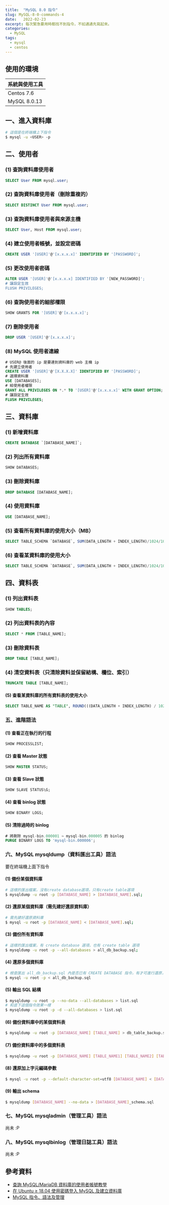 ```yaml
---
title:  "MySQL 8.0 指令"
slug: MySQL-8-0-commands-4
date:   2022-02-23
excerpt: 每次緊急要用時都找不到指令，不如通通先寫起來。
categories:
  - MySQL
tags:
  - mysql
  - centos
---
```


## 使用的環境

| 系統與使用工具 | 
| ----- |  
| Centos 7.6 | 
| MySQL 8.0.13 | 

## 一、進入資料庫
```bash
# 這個是在終端機上下指令
$ mysql -u <USER> -p
```

## 二、使用者
### (1) 查詢資料庫使用者
```sql
SELECT User FROM mysql.user;
```

### (2) 查詢資料庫使用者（刪除重複的）
```sql
SELECT DISTINCT User FROM mysql.user;
```

### (3) 查詢資料庫使用者與來源主機
```sql
SELECT User, Host FROM mysql.user;
```

### (4) 建立使用者帳號，並設定密碼
```sql
CREATE USER '[USER]'@'[x.x.x.x]' IDENTIFIED BY '[PASSWORD]';
```

### (5) 更改使用者密碼
```sql
ALTER USER '[USER]'@'[x.x.x.x] IDENTIFIED BY '[NEW_PASSWORD]';
# 讓設定生效
FLUSH PRIVILEGES;
```

### (6) 查詢使用者的細部權限
```sql
SHOW GRANTS FOR '[USER]'@'[x.x.x.x]';
```

### (7) 刪除使用者
```sql
DROP USER '[USER]'@'[x.x.x.x]';
```

### (8) MySQL 使用者連線
```sql
# USER@ 後面的 ip 是要連到資料庫的 web 主機 ip
# 先建立使用者
CREATE USER '[USER]'@'[X.X.X.X]' IDENTIFIED BY '[PASSWORD]';
# 選擇資料庫
USE [DATABASES];
# 給使用者權限
GRANT ALL PRIVILEGES ON *.* TO '[USER]'@'[x.x.x.x]' WITH GRANT OPTION;
# 讓設定生效
FLUSH PRIVILEGES;
```

## 三、資料庫
### (1) 新增資料庫
```sql
CREATE DATABASE `[DATABASE_NAME]`;
```

### (2) 列出所有資料庫
```sql
SHOW DATABASES;
```

### (3) 刪除資料庫
```sql
DROP DATABASE [DATABASE_NAME];
```

### (4) 使用資料庫
```sql
USE [DATABASE_NAME];
```

### (5) 查看所有資料庫的使用大小（MB）
```sql
SELECT TABLE_SCHEMA `DATABASE`, SUM(DATA_LENGTH + INDEX_LENGTH)/1024/1024 "SIZE IN MB" FROM INFORMATION_SCHEMA.TABLES GROUP BY TABLE_SCHEMA;
```

### (6) 查看某資料庫的使用大小
```sql
SELECT TABLE_SCHEMA `DATABASE`, SUM(DATA_LENGTH + INDEX_LENGTH)/1024/1024 "SIZE IN MB" FROM INFORMATION_SCHEMA.TABLES WHERE TABLE_SCHEMA=`[DATABASE_NAME]` GROUP BY TABLE_SCHEMA;
```

## 四、資料表
### (1) 列出資料表
```sql
SHOW TABLES;
```

### (2) 列出資料表的內容
```sql
SELECT * FROM [TABLE_NAME];
```

### (3) 刪除資料表
```sql
DROP TABLE [TABLE_NAME];
```

### (4) 清空資料表（只清除資料並保留結構、欄位、索引）
```sql
TRUNCATE TABLE [TABLE_NAME];
```

#### (5) 查看某資料庫的所有資料表的使用大小
```sql
SELECT TABLE_NAME AS "TABLE", ROUND(((DATA_LENGTH + INDEX_LENGTH) / 1024 / 1024), 2) AS "SIZE (MB)" FROM INFORMATION_SCHEMA.TABLES WHERE TABLE_SCHEMA = [DATABASE_NAME]" ORDER BY (DATA_LENGTH + INDEX_LENGTH) DESC;
```

### 五、進階語法
#### (1) 查看正在執行的行程
```sql
SHOW PROCESSLIST;
```

#### (2) 查看 Master 狀態
```sql
SHOW MASTER STATUS;
```

#### (3) 查看 Slave 狀態
```sql
SHOW SLAVE STATUS\G;
```

#### (4) 查看 binlog 狀態
```sql
SHOW BINARY LOGS;
```

#### (5) 清除過時的 binlog
```sql
# 將刪除 mysql-bin.000001 ~ mysql-bin.000005 的 binlog
PURGE BINARY LOGS TO 'mysql-bin.000006';
```

### 六、MySQL mysqldump（資料匯出工具）語法
要在終端機上面下指令  
#### (1) 備份某個資料庫
```bash
# 這樣的匯出檔案，沒有create database選項，只有create table選項
$ mysqldump -u root -p [DATABASE_NAME] > [DATABASE_NAME].sql;
```

#### (2) 還原某個資料庫（需先建好還原資料庫）
```bash
# 需先建好還原資料庫
$ mysql -u root -p [DATABASE_NAME] < [DATABASE_NAME].sql;
```

#### (3) 備份所有資料庫
```bash
# 這樣的匯出檔案，有 create database 選項，也有 create table 選項
$ mysqldump -u root -p --all-databases > all_db_backup.sql;
```

#### (4) 還原多個資料庫
```bash
# 檢查匯出 all_db_backup.sql 內是否已有 CREATE DATABASE 指令，有才可進行還原，沒有的話則要先去建好還原資料庫
$ mysql -u root -p < all_db_backup.sql
```

#### (5) 輸出 SQL 結構
```bash
$ mysqldump -u root -p --no-data --all-databases > list.sql
# 和底下這個指令效果一樣
$ mysqldump -u root -p -d --all-databases > list.sql
```

#### (6) 備份資料庫中的某個資料表
```bash
$ mysqldump -u root -p [DATABASE_NAME] [TABLE_NAME] > db_table_backup.sql;
```

#### (7) 備份資料庫中的多個資料表
```bash
$ mysqldump -u root -p [DATABASE_NAME] [TABLE_NAME1] [TABLE_NAME2] [TABLE_NAME3] > db_table_backup.sql;
```

#### (8) 還原加上字元編碼參數
```bash
$ mysql -u root -p --default-character-set=utf8 [DATABASE_NAME] < [DATABASE_NAME]_backup.sql
```

#### (9) 輸出 schema
```bash
$ mysqldump [DATABASE_NAME] --no-data > [DATABASE_NAME]_schema.sql
```

### 七、MySQL mysqladmin（管理工具）語法
尚未 :P

### 八、MySQL mysqlbinlog（管理日誌工具）語法
尚未 :P



## 參考資料
- [查詢 MySQL/MariaDB 資料庫的使用者帳號教學](https://officeguide.cc/how-to-show-list-users-in-a-mysql-mariadb-database/) 
- [在 Ubuntu ≥ 18.04 使用密碼登入 MySQL 及建立資料庫](https://www.peterdavehello.org/2019/12/set-mysql-password-login-and-create-database-on-ubuntu-18-04-and-later/) 
- [MySQL 指令、語法及管理](https://blog.xuite.net/towns/hc/65849335) 